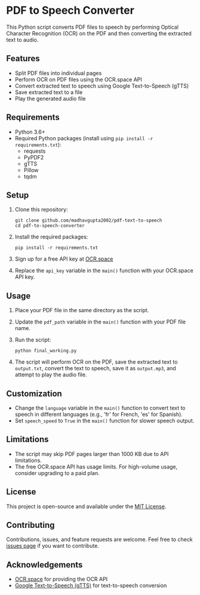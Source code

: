 # PDF to Speech Converter

This Python script converts PDF files to speech by performing Optical Character Recognition (OCR) on the PDF and then converting the extracted text to audio.

## Features

- Split PDF files into individual pages
- Perform OCR on PDF files using the OCR.space API
- Convert extracted text to speech using Google Text-to-Speech (gTTS)
- Save extracted text to a file
- Play the generated audio file

## Requirements

- Python 3.6+
- Required Python packages (install using `pip install -r requirements.txt`):
  - requests
  - PyPDF2
  - gTTS
  - Pillow
  - tqdm

## Setup

1. Clone this repository:
   ```
   git clone github.com/madhavgupta2002/pdf-text-to-speech
   cd pdf-to-speech-converter
   ```

2. Install the required packages:
   ```
   pip install -r requirements.txt
   ```

3. Sign up for a free API key at [OCR.space](https://ocr.space/ocrapi)

4. Replace the `api_key` variable in the `main()` function with your OCR.space API key.

## Usage

1. Place your PDF file in the same directory as the script.

2. Update the `pdf_path` variable in the `main()` function with your PDF file name.

3. Run the script:
   ```
   python final_working.py
   ```

4. The script will perform OCR on the PDF, save the extracted text to `output.txt`, convert the text to speech, save it as `output.mp3`, and attempt to play the audio file.

## Customization

- Change the `language` variable in the `main()` function to convert text to speech in different languages (e.g., 'fr' for French, 'es' for Spanish).
- Set `speech_speed` to `True` in the `main()` function for slower speech output.

## Limitations

- The script may skip PDF pages larger than 1000 KB due to API limitations.
- The free OCR.space API has usage limits. For high-volume usage, consider upgrading to a paid plan.

## License

This project is open-source and available under the [MIT License](LICENSE).

## Contributing

Contributions, issues, and feature requests are welcome. Feel free to check [issues page](github.com/madhavgupta2002/pdf-text-to-speech/issues) if you want to contribute.

## Acknowledgements

- [OCR.space](https://ocr.space/) for providing the OCR API
- [Google Text-to-Speech (gTTS)](https://gtts.readthedocs.io/) for text-to-speech conversion
